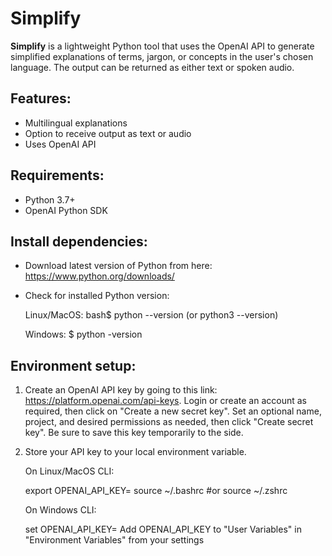 # Simplify

**Simplify** is a lightweight Python tool that uses the OpenAI API to generate simplified explanations of terms, jargon, or concepts in the user's chosen language. The output can be returned as either text or spoken audio.

## Features:

- Multilingual explanations
- Option to receive output as text or audio
- Uses OpenAI API

## Requirements:

- Python 3.7+
- OpenAI Python SDK

## Install dependencies:

- Download latest version of Python from here: https://www.python.org/downloads/
- Check for installed Python version:
  
	Linux/MacOS:
	bash$ python --version (or python3 --version)
	
	Windows:
	$ python -version

## Environment setup:

1. Create an OpenAI API key by going to this link: https://platform.openai.com/api-keys. Login or create an account as required, then click on "Create a new secret key". Set an optional name, project, and desired permissions as needed, then click "Create secret key". Be sure to save this key temporarily to the side.

2. Store your API key to your local environment variable.
	
	On Linux/MacOS CLI:
	
	export OPENAI_API_KEY=<Your API Key>
	source ~/.bashrc #or source ~/.zshrc
	
	On Windows CLI:
	
	set OPENAI_API_KEY=<Your API Key>
	Add OPENAI_API_KEY to "User Variables" in "Environment Variables" from your settings

